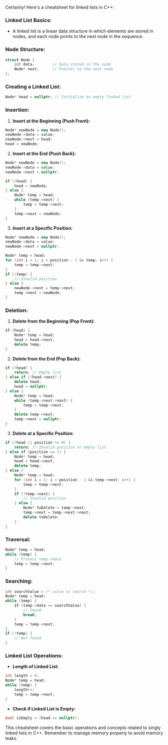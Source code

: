 Certainly! Here's a cheatsheet for linked lists in C++:

### Linked List Basics:

- A linked list is a linear data structure in which elements are stored in nodes, and each node points to the next node in the sequence.

### Node Structure:

```cpp
struct Node {
    int data;        // Data stored in the node
    Node* next;      // Pointer to the next node
};
```

### Creating a Linked List:

```cpp
Node* head = nullptr; // Initialize an empty linked list
```

### Insertion:

1. **Insert at the Beginning (Push Front):**

```cpp
Node* newNode = new Node();
newNode->data = value;
newNode->next = head;
head = newNode;
```

2. **Insert at the End (Push Back):**

```cpp
Node* newNode = new Node();
newNode->data = value;
newNode->next = nullptr;

if (!head) {
    head = newNode;
} else {
    Node* temp = head;
    while (temp->next) {
        temp = temp->next;
    }
    temp->next = newNode;
}
```

3. **Insert at a Specific Position:**

```cpp
Node* newNode = new Node();
newNode->data = value;
newNode->next = nullptr;

Node* temp = head;
for (int i = 1; i < position - 1 && temp; i++) {
    temp = temp->next;
}
if (!temp) {
    // Invalid position
} else {
    newNode->next = temp->next;
    temp->next = newNode;
}
```

### Deletion:

1. **Delete from the Beginning (Pop Front):**

```cpp
if (head) {
    Node* temp = head;
    head = head->next;
    delete temp;
}
```

2. **Delete from the End (Pop Back):**

```cpp
if (!head) {
    return; // Empty list
} else if (!head->next) {
    delete head;
    head = nullptr;
} else {
    Node* temp = head;
    while (temp->next->next) {
        temp = temp->next;
    }
    delete temp->next;
    temp->next = nullptr;
}
```

3. **Delete at a Specific Position:**

```cpp
if (!head || position <= 0) {
    return; // Invalid position or empty list
} else if (position == 1) {
    Node* temp = head;
    head = head->next;
    delete temp;
} else {
    Node* temp = head;
    for (int i = 1; i < position - 1 && temp->next; i++) {
        temp = temp->next;
    }
    if (!temp->next) {
        // Invalid position
    } else {
        Node* toDelete = temp->next;
        temp->next = temp->next->next;
        delete toDelete;
    }
}
```

### Traversal:

```cpp
Node* temp = head;
while (temp) {
    // Process temp->data
    temp = temp->next;
}
```

### Searching:

```cpp
int searchValue = /* value to search */;
Node* temp = head;
while (temp) {
    if (temp->data == searchValue) {
        // Found
        break;
    }
    temp = temp->next;
}
if (!temp) {
    // Not found
}
```

### Linked List Operations:

- **Length of Linked List:**

```cpp
int length = 0;
Node* temp = head;
while (temp) {
    length++;
    temp = temp->next;
}
```

- **Check if Linked List is Empty:**

```cpp
bool isEmpty = (head == nullptr);
```

This cheatsheet covers the basic operations and concepts related to singly linked lists in C++. Remember to manage memory properly to avoid memory leaks.
